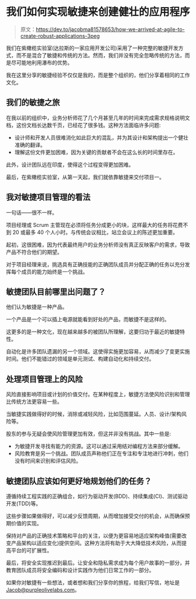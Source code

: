 # 我们如何实现敏捷来创建健壮的应用程序

> 原文：<https://dev.to/jacobma81578653/how-we-arrived-at-agile-to-create-robust-applications-3peg>

我们在紫橄榄实验室(达拉斯的一家应用开发公司)采用了一种完整的敏捷开发方式，而不是混合了敏捷和传统的方法。然而，我们并没有完全忽略传统的方法，而是尽可能地利用瀑布的优势。

我在这里分享的敏捷经验不仅仅是我的，而是整个组织的，他们分享着相同的工作文化。

## 我们的敏捷之旅

在我以前的组织中，业务分析师花了几个月甚至几年的时间来完成需求规格说明文档，这份文档长达数千页，已经花了很多钱。这种方法面临许多问题:

*   设计师和开发人员很难消化如此巨大的混乱，并为其设计和架构提出一个健壮准确的翻译。
*   理解这份文件更加困难，因为关键的贡献者不会在这么长的时间里存在。

此外，设计团队远在印度，使得这个过程变得更加困难。

最后，在紫橄榄实验室，从第一天起，我们就依靠敏捷来交付项目一。

## 我对敏捷项目管理的看法

一句话——很不一样。

项目经理或 Scrum 主管现在必须将任务分成更小的块，这样最大的任务将花费不到 20 或最多 40 个人小时。与传统会议相比，站立会议上的陈述更加重要。

起初，这很困难，因为代表最终用户的业务分析师没有真正反映客户的需求，导致产品不符合他们的期望。

对于项目经理来说，挑选具有正确技能的正确团队成员并分配正确的任务以充分发挥每个成员的能力始终是一个挑战。

## 敏捷团队目前哪里出问题了？

他们认为敏捷是一种产品。

一个产品是一个可以插上电源就能看到好处的产品，而敏捷不是这样的。

这更多的是一种文化，现在越来越多的被团队所理解，这要归功于最近的敏捷特性。

自动化是许多团队遗漏的另一个领域。这使得实施更加容易，从而减少了变更实施时间。他们不能错过的领域是单元测试、构建自动化和持续交付。

## 处理项目管理上的风险

风险直接影响项目或计划的价值交付。在某种程度上，敏捷方法使风险识别和管理比传统方法更容易一些。

当敏捷实践做得好的时候，消除或减轻风险，比如范围蔓延。人员、设计/架构风险等。

股东的参与无疑会使风险管理更加有效，但这并非没有挑战。其中一些是:

*   为敏捷开发寻找有能力的资源。这可以通过采用结对编程方法来部分缓解。
*   风险教育是另一个挑战。团队成员声称他们正在专注和专注地进行冲刺，他们没有时间来识别和评估风险。

## 敏捷团队应该如何更好地规划他们的任务？

遵循持续工程实践的正确组合，如行为驱动开发(BDD)、持续集成(CI)、测试驱动开发(TDD)等。

这些步骤如果做得好，可以减少反馈周期，从而增加接受交付的机会，从而确保预期价值的实现。

保持对产品的正确技术策略和平台的关注，以便为更容易地适应架构峰值(需要改变产品架构以适应变化)提供空间。这种方法将有助于大大降低技术风险，从而提高平台的可扩展性。

最后，将安全实现推迟到最后。让安全和隐私需求成为每个用户故事的一部分，并教育团队成员将安全编码和设计实践作为他们日常工作的一部分。

如果你对敏捷有一些想法，或者想和我们分享你的旅程，给我们写信，地址是[Jacob@purpleolivelabs.com](//Jacob@purpleolivelabs.com)。
